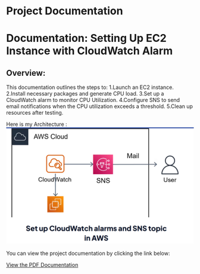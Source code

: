 # Project Documentation

# Documentation: Setting Up EC2 Instance with CloudWatch Alarm
## Overview:
This documentation outlines the steps to:
1.Launch an EC2 instance.
2.Install necessary packages and generate CPU load.
3.Set up a CloudWatch alarm to monitor CPU Utilization.
4.Configure SNS to send email notifications when the CPU utilization exceeds a threshold.
5.Clean up resources after testing.

Here is my Architecture :
 ![Architecture Image](./Architecture%20Model/architectureimage.png)

You can view the project documentation by clicking the link below:

[View the PDF Documentation](./docs/KARTHIKEYAN%20J%20-%20Monitoring%20and%20Logging%20Using%20AWS.pdf)
